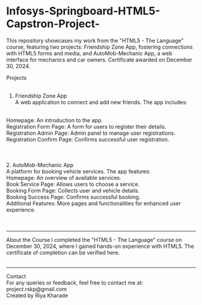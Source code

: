 # Infosys-Springboard-HTML5-Capstron-Project-
This repository showcases my work from the "HTML5 - The Language" course, featuring two projects: Friendship Zone App, fostering connections with HTML5 forms and media, and AutoMob-Mechanic App, a web interface for mechanics and car owners. Certificate awarded on December 30, 2024.

Projects<br><br>
1. Friendship Zone App<br>
A web application to connect and add new friends. The app includes:
<br>
Homepage: An introduction to the app.<br>
Registration Form Page: A form for users to register their details.<br>
Registration Admin Page: Admin panel to manage user registrations.<br>
Registration Confirm Page: Confirms successful user registration.<br>
<br><br><br>
2. AutoMob-Mechanic App<br>
A platform for booking vehicle services. The app features:
<br>
Homepage: An overview of available services.<br>
Book Service Page: Allows users to choose a service.<br>
Booking Form Page: Collects user and vehicle details.<br>
Booking Success Page: Confirms successful booking.<br>
Additional Features: More pages and functionalities for enhanced user experience.<br><br><br><hr>
About the Course
I completed the "HTML5 - The Language" course on December 30, 2024, where I gained hands-on experience with HTML5. The certificate of completion can be verified here.
<br><br><hr>
Contact<br>
For any queries or feedback, feel free to contact me at:<br>
project.rskp@gmail.com<br>
Created by Riya Kharade<br>

